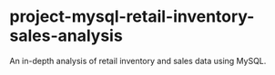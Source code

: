 # project-mysql-retail-inventory-sales-analysis
An in-depth analysis of retail inventory and sales data using MySQL.
